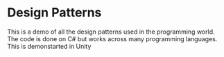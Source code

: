 # Design Patterns
 This is a demo of all the design patterns used in the programming world. The code is done on C# but works across many programming languages. This is demonstarted in Unity
